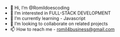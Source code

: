- 👋 Hi, I’m @Romildoescoding
- 👀 I’m interested in FULL-STACK DEVELOPMENT
- 🌱 I’m currently learning - Javascript
- 💞️ I’m looking to collaborate on related projects
- 📫 How to reach me - romil4business@gmail.com

<!---
Romildoescoding/Romildoescoding is a ✨ special ✨ repository because its `README.md` (this file) appears on your GitHub profile.
You can click the Preview link to take a look at your changes.
--->
